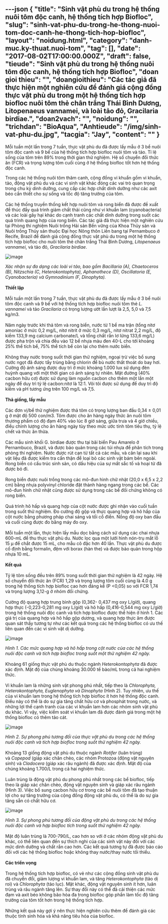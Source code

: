 ---json
{
    "title": "Sinh vật phù du trong hệ thống nuôi tôm độc canh, hệ thống tích hợp Biofloc",
    "slug": "sinh-vat-phu-du-trong-he-thong-nuoi-tom-doc-canh-he-thong-tich-hop-biofloc",
    "layout": "noidung.html",
    "category": "danh-muc.ky-thuat.nuoi-tom",
    "tag": [],
    "date": "2017-08-02T17:00:00.000Z",
    "draft": false,
    "tieude": "Sinh vật phù du trong hệ thống nuôi tôm độc canh, hệ thống tích hợp Biofloc",
    "doan gioi thieu": "",
    "doangioithieu": "Các tác giả đã thực hiện một nghiên cứu để đánh giá cộng đồng thực vật phù du trong một hệ thống tích hợp biofloc nuôi tôm thẻ chân trắng Thái Bình Dương, Litopenaeus vannamei, và loài tảo đỏ, Gracilaria birdiae.",
    "doan2vach": "",
    "noidung": "",
    "trichdan": "BioAqua",
    "Anhtieude": "/img/sinh-vat-phu-du.jpg",
    "tacgia": "Jay",
    "__content__": ""
}
---
<p><span style="font-size:14px">Mỗi tuần một lần trong 7 tuần, thực vật ph&ugrave; du đ&atilde; được lấy mẫu ở 3 bể nu&ocirc;i t&ocirc;m độc canh v&agrave; 9 bể của hệ thống t&iacute;ch hợp biofloc nu&ocirc;i t&ocirc;m v&agrave; tảo. Tỉ lệ sống của t&ocirc;m tr&ecirc;n 89% trong thời gian thử nghiệm. Hệ số chuyển đổi thức ăn (FCR) v&agrave; trọng lượng t&ocirc;m cuối c&ugrave;ng ở hệ thống biofloc tốt hơn hệ thống độc canh.</span></p>

<p><span style="font-size:14px">Trong c&aacute;c hệ thống nu&ocirc;i t&ocirc;m th&acirc;m canh, cộng đồng vi khuẩn gồm vi khuẩn, tảo, động vật ph&ugrave; du v&agrave; c&aacute;c vi sinh vật kh&aacute;c đ&oacute;ng c&aacute;c vai tr&ograve; quan trọng trong chu kỳ dinh dưỡng, cung cấp c&aacute;c hợp chất dinh dưỡng như c&aacute;c axit b&eacute;o cần thiết cho sự sống v&agrave; tốc độ tăng trưởng của t&ocirc;m.<br />
<br />
C&aacute;c hệ thống truyền thống kết hợp nu&ocirc;i t&ocirc;m v&agrave; rong biển đ&atilde; được đề xuất để th&uacute;c đẩy qu&aacute; tr&igrave;nh giảm chất thải cũng như vi khuẩn lam (cyanobacteria) v&agrave; c&aacute;c lo&agrave;i g&acirc;y hại kh&aacute;c do cạnh tranh c&aacute;c chất dinh dưỡng trong suốt c&aacute;c qu&aacute; tr&igrave;nh quang hợp của rong biển. C&aacute;c t&aacute;c giả đ&atilde; thực hiện một nghi&ecirc;n cứu tại Ph&ograve;ng th&iacute; nghiệm Nu&ocirc;i trồng Hải sản Bền vững của Khoa Thủy sản v&agrave; Nu&ocirc;i trồng Thủy sản thuộc Đại học N&ocirc;ng th&ocirc;n Li&ecirc;n bang tại Pernambuco ở Recife, Brazil để đ&aacute;nh gi&aacute; cộng đồng thực vật ph&ugrave; du trong một hệ thống t&iacute;ch hợp biofloc cho nu&ocirc;i t&ocirc;m thẻ ch&acirc;n trắng Th&aacute;i B&igrave;nh Dương,&nbsp;<em>Litopenaeus vannamei</em>, v&agrave; tảo đỏ,&nbsp;<em>Gracilaria birdiae</em>.</span></p>

<p><span style="font-size:14px"><img alt="image" src="http://68.media.tumblr.com/a6e352c05ae953bbf0a55128ac9d064b/tumblr_inline_ntmbbgE6Rs1txo3bl_1280.jpg" /></span></p>

<p><span style="font-size:14px"><em>X&aacute;c nhận sự đa dạng c&aacute;c lo&agrave;i vi tảo, bao gồm Bacillaria (A), Chaetoceros (B), Nitzschia (C, Heterokontophyta), Aphanothece (D), Oscillatoria (E, Cyanobacteria) v&agrave; Gymnodinium (F, Dinophyta).</em><br />
<br />
<strong>Thiết lập</strong><br />
<br />
Mỗi tuần một lần trong 7 tuần, thực vật ph&ugrave; du đ&atilde; được lấy mẫu ở 3 bể nu&ocirc;i t&ocirc;m độc canh v&agrave; 9 bể với hệ thống t&iacute;ch hợp biofloc nu&ocirc;i t&ocirc;m thẻ&nbsp;<em>L. vannamei&nbsp;</em>v&agrave; tảo&nbsp;<em>Gracilaria</em>&nbsp;c&oacute; trọng lượng ướt lần lượt l&agrave; 2,5, 5,0 v&agrave; 7,5 kg/m3.<br />
<br />
Năm ng&agrave;y trước khi thả t&ocirc;m v&agrave; rong biển, nước từ 1 bể ma trận (tổng nitơ amoniac ở mức 0,2 mg/L, nitơ nitrit ở mức 0,3 mg/L, nitơ nitrat 2,2 mg/L, độ kiềm 133,9 mg calcium carbonate/L v&agrave; tổng chất rắn lơ lửng 133,6 mg/L) được pha trộn v&agrave; chia đều v&agrave;o 12 bể nhựa m&agrave;u đen 40-L cho tới khoảng 25% thể t&iacute;ch bể, 75% thể t&iacute;ch bể c&ograve;n lại cho th&ecirc;m nước biển.<br />
<br />
Kh&ocirc;ng thay nước trong suốt thời gian thử nghiệm, ngoại trừ việc bổ sung nước ngọt đ&atilde; được tẩy tr&ugrave;ng bằng chlorin để b&ugrave; nước thất tho&aacute;t do bay hơi. Cường độ &aacute;nh s&aacute;ng được duy tr&igrave; ở mức khoảng 1.000 lux sử dụng đ&egrave;n huỳnh quang với một thời gian c&oacute; &aacute;nh s&aacute;ng tự nhi&ecirc;n. Mật đường (40% cacbon hữu cơ) được sử dụng l&agrave;m nguồn cacbon cho th&ecirc;m một lần một ng&agrave;y để duy tr&igrave; tỷ lệ cacbon:nitơ l&agrave; 12:1. V&ocirc;i t&ocirc;i được sử dụng để duy tr&igrave; độ kiềm v&agrave; pH tương ứng tr&ecirc;n 100 mg/L v&agrave; 7,5.<br />
<br />
<strong>Thả giống, lấy mẫu</strong><br />
<br />
C&aacute;c đơn vị/bể thử nghiệm được thả t&ocirc;m c&oacute; trọng lượng ban đầu 0,34 &plusmn; 0,01 g ở mật độ 500 con/m3. T&ocirc;m được cho ăn h&agrave;ng ng&agrave;y thức ăn nu&ocirc;i t&ocirc;m thương phẩm c&oacute; độ đạm 40% v&agrave;o l&uacute;c 8 giờ s&aacute;ng, giữa trưa v&agrave; 4 giờ chiều, điều chỉnh lượng cho ăn h&agrave;ng ng&agrave;y t&ugrave;y theo mức ước t&iacute;nh t&ocirc;m ti&ecirc;u thụ, tỷ lệ chết v&agrave; thức ăn thừa.<br />
<br />
C&aacute;c mẫu sinh khối G. birdiae được thu tại b&atilde;i biển Pau Amarelo ở Pernambuco, Brazil, v&agrave; được bảo quản trong c&aacute;c t&uacute;i nhựa để ph&acirc;n t&iacute;ch trong ph&ograve;ng th&iacute; nghiệm. Nước được r&uacute;t cạn từ tất cả c&aacute;c mẫu, v&agrave; c&acirc;n lại sau khi vật liệu đ&atilde; được kiểm tra cẩn thận để loại bỏ c&aacute;c sinh vật b&aacute;m b&ecirc;n ngo&agrave;i. Rong biển c&oacute; cấu tr&uacute;c sinh sản, c&oacute; dấu hiệu của sự mất sắc tố v&agrave; hoại tử đ&atilde; được bỏ đi.<br />
<br />
Rong biển được nu&ocirc;i trồng trong c&aacute;c m&ocirc;-đun h&igrave;nh chữ nhật (20,0 x 6,5 x 2,2 cm) bằng nhựa polyvinyl chloride đặt th&agrave;nh h&agrave;ng ngang trong c&aacute;c bể. C&aacute;c m&ocirc;-đun h&igrave;nh chữ nhật cũng được sử dụng trong c&aacute;c bể đối chứng kh&ocirc;ng c&oacute; rong biển.<br />
<br />
Qu&aacute; tr&igrave;nh h&ocirc; hấp v&agrave; quang hợp của cột nước được ghi nhận v&agrave;o cuối tuần trong suốt thử nghiệm. Đo cường độ gộp v&agrave; thực quang hợp v&agrave; h&ocirc; hấp của cột nước bằng phương ph&aacute;p chai s&aacute;ng v&agrave; tối cổ điển. Nồng độ oxy ban đầu v&agrave; cuối c&ugrave;ng được đo bằng m&aacute;y đo oxy.<br />
<br />
Mỗi tuần một lần, thực hiện lấy mẫu dọc bằng c&aacute;ch sử dụng c&aacute;c chai nhựa 600-mL để thu thực vật ph&ugrave; du. Nước lọc qua một lưới h&igrave;nh n&oacute;n-trụ mắt lỗ 15 &mu; để chắt được 15 mL, cho mẫu c&ocirc; đặc hơn 40 lần. Thực vật ph&ugrave; du được cố định bằng formalin, đệm với borax (h&agrave;n the) v&agrave; được bảo quản trong hộp nhựa 10 mL.<br />
<br />
<strong>Kết quả</strong><br />
<br />
Tỷ lệ t&ocirc;m sống đều tr&ecirc;n 89% trong suốt thời gian thử nghiệm l&agrave; 42 ng&agrave;y. Hệ số chuyển đổi thức ăn (FCR) 1,29 v&agrave; trọng lượng t&ocirc;m cuối c&ugrave;ng l&agrave; 4.0 g trong hệ thống t&iacute;ch hợp biofloc cao hơn đ&aacute;ng kể (P &lt;0,05) so với FCR 1,74 v&agrave; trọng lượng 3,12-g ở nh&oacute;m đối chứng.<br />
<br />
Cường độ quang hợp trung b&igrave;nh gộp (0,362- 0,437 mg oxy L/giờ), quang hợp thực (-0,223-0,281 mg oxy L/giờ) v&agrave; h&ocirc; hấp (0,416-0,544 mg oxy L/giờ) trong hệ thống nu&ocirc;i độc canh v&agrave; t&iacute;ch hợp biofloc được thể hiện ở h&igrave;nh 1. C&aacute;c gi&aacute; trị của quang hợp v&agrave; h&ocirc; hấp gộp dương, v&agrave; quang hợp thực &acirc;m được quan s&aacute;t thấy tương tự như c&aacute;c kết quả trong c&aacute;c hệ thống biofloc c&oacute; ưu thế li&ecirc;n quan đến c&aacute;c vi sinh vật dị dưỡng.</span></p>

<p><span style="font-size:14px"><img alt="image" src="http://68.media.tumblr.com/4e5c8b1748f11979173b233e2ede30bc/tumblr_inline_ntmbc0o1EW1txo3bl_540.jpg" /></span></p>

<p><span style="font-size:14px"><em>H&igrave;nh 1. C&aacute;c mức quang hợp v&agrave; h&ocirc; hấp trong cột nước của c&aacute;c hệ thống nu&ocirc;i độc canh v&agrave; t&iacute;ch hợp biofloc trong suốt một thử nghiệm 42 ng&agrave;y.</em><br />
<br />
Khoảng 61 giống thực vật ph&ugrave; du thuộc ng&agrave;nh&nbsp;<em>Heterokontophyta&nbsp;</em>đ&atilde; được x&aacute;c định. Mật độ của ch&uacute;ng khoảng 30.000 tế b&agrave;o/mL trong cả hai nghiệm thức.<br />
<br />
Vi khuẩn lam l&agrave; những sinh vật phong ph&uacute; nhất, tiếp theo l&agrave;&nbsp;<em>Chlorophyta, Heterokontophyta, Euglenophyta v&agrave; Dinophyta</em>&nbsp;(H&igrave;nh 2). Tuy nhi&ecirc;n, ưu thế của vi khuẩn lam trong hệ thống t&iacute;ch hợp biofloc &iacute;t hơn hệ thống độc canh. Điều n&agrave;y c&oacute; thể l&agrave; do sự gia tăng chất hữu cơ v&agrave; phosph&aacute;t trong nước, v&agrave; những lợi thế cạnh tranh của c&aacute;c vi khuẩn lam hơn c&aacute;c nh&oacute;m sinh vật ph&ugrave; du kh&aacute;c. V&igrave; vậy, việc kiểm so&aacute;t vi khuẩn lam đ&atilde; được đ&aacute;nh gi&aacute; trong một hệ thống biofloc c&oacute; th&ecirc;m tảo c&aacute;t.</span></p>

<p><span style="font-size:14px"><img alt="image" src="http://68.media.tumblr.com/70072e160249749b863a74320b328d25/tumblr_inline_ntmbck361G1txo3bl_1280.jpg" /></span></p>

<p><span style="font-size:14px"><em>H&igrave;nh 2. Sự phong ph&uacute; tương đối của thực vật ph&ugrave; du trong c&aacute;c hệ thống nu&ocirc;i độc canh v&agrave; t&iacute;ch hợp biofloc trong suốt thử nghiệm 42 ng&agrave;y.</em><br />
<br />
Khoảng 13 giống động vật ph&ugrave; du thuộc ng&agrave;nh&nbsp;<em>Rotifer</em>&nbsp;(lu&acirc;n tr&ugrave;ng) v&agrave;&nbsp;<em>Copepod&nbsp;</em>(gi&aacute;p x&aacute;c ch&acirc;n ch&egrave;o, c&aacute;c nh&oacute;m Protozoa (động vật nguy&ecirc;n sinh) v&agrave;&nbsp;<em>Cladocera</em>&nbsp;(gi&aacute;p x&aacute;c r&acirc;u ng&agrave;nh) đ&atilde; được x&aacute;c định. Mật độ của ch&uacute;ng khoảng 1.700/L trong cả hai nghiệm thức.<br />
<br />
Lu&acirc;n tr&ugrave;ng l&agrave; động vật ph&ugrave; du phong ph&uacute; nhất trong c&aacute;c bể biofloc, tiếp theo l&agrave; gi&aacute;p x&aacute;c ch&acirc;n ch&egrave;o, động vật nguy&ecirc;n sinh v&agrave; gi&aacute;p x&aacute;c r&acirc;u ng&agrave;nh (H&igrave;nh 3). Việc bổ sung cacbon hữu cơ trong c&aacute;c bể nu&ocirc;i t&ocirc;m đ&atilde; tạo thuận lợi cho sự tăng trưởng của cộng đồng động vật ph&ugrave; du, c&oacute; thể l&agrave; do sự gia tăng sẵn c&oacute; chất hữu cơ.</span></p>

<p><span style="font-size:14px"><img alt="image" src="http://68.media.tumblr.com/b1b0f311f04d22c3e2c2b5d92b368582/tumblr_inline_ntmbd1Bs8G1txo3bl_1280.jpg" /></span></p>

<p><span style="font-size:14px"><em>H&igrave;nh 3. Sự phong ph&uacute; tương đối của động vật ph&ugrave; du trong c&aacute;c hệ thống nu&ocirc;i độc canh v&agrave; hợp biofloc t&iacute;ch trong suốt thử nghiệm 42 ng&agrave;y.</em><br />
<br />
Mật độ lu&acirc;n tr&ugrave;ng l&agrave; 700-790/L, cao hơn so với ở c&aacute;c nh&oacute;m động vật ph&ugrave; du kh&aacute;c, c&oacute; thể li&ecirc;n quan đến sự th&iacute;ch nghi của c&aacute;c sinh vật n&agrave;y đối với c&aacute;c mức dinh dưỡng v&agrave; chất rắn cao hơn. C&aacute;c kết quả tương tự đ&atilde; được b&aacute;o c&aacute;o đối với c&aacute;c hệ thống biofloc hoặc kh&ocirc;ng thay nước/thay nước tối thiểu.<br />
<br />
<strong>C&aacute;c triển vọng</strong><br />
<br />
Trong hệ thống t&iacute;ch hợp biofloc, c&oacute; vẻ như c&aacute;c cộng đồng sinh vật ph&ugrave; du đ&atilde; chuyển đổi, giảm lượng vi khuẩn lam, v&agrave; tăng&nbsp;<em>Heterokontophyta</em>&nbsp;(tảo dị roi) v&agrave;&nbsp;<em>Chlorophyta</em>&nbsp;(tảo lục). Mặt kh&aacute;c, động vật nguy&ecirc;n sinh &iacute;t hơn, lu&acirc;n tr&ugrave;ng v&agrave; r&acirc;u ng&agrave;nh tăng l&ecirc;n. Sự thay đổi n&agrave;y c&oacute; thể đ&atilde; cải thiện c&aacute;c mức đạm v&agrave; axit b&eacute;o kh&ocirc;ng b&atilde;o h&ograve;a đa trong biofloc g&oacute;p phần l&agrave;m tốc độ tăng trưởng của t&ocirc;m tốt hơn trong hệ thống t&iacute;ch hợp.<br />
<br />
Những kết quả n&agrave;y gợi &yacute; n&ecirc;n thực hiện nghi&ecirc;n cứu th&ecirc;m để đ&aacute;nh gi&aacute; c&aacute;c thuộc t&iacute;nh sinh h&oacute;a v&agrave; khả năng ti&ecirc;u h&oacute;a của biofloc.</span></p>
